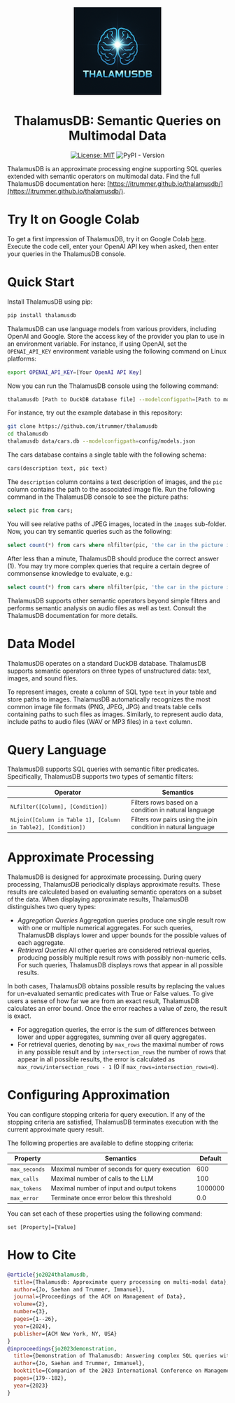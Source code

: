 <div align="center">
  <img src="docs/assets/images/small/ThalamusDBlogo1.png"  width="200"/>
</div>

<h1 align="center">ThalamusDB: Semantic Queries on Multimodal Data</h1>

<div align="center">
  
[![License: MIT](https://img.shields.io/badge/License-MIT-green.svg)](https://opensource.org/licenses/MIT)
![PyPI - Version](https://img.shields.io/pypi/v/thalamusdb)

</div>

ThalamusDB is an approximate processing engine supporting SQL queries extended with semantic operators on multimodal data. Find the full ThalamusDB documentation here: [https://itrummer.github.io/thalamusdb/](https://itrummer.github.io/thalamusdb/).

# Try It on Google Colab

To get a first impression of ThalamusDB, try it on Google Colab [here](https://colab.research.google.com/drive/1CrjIn3tP-RMz37T6mXfU9YZdb1y-9guq?usp=sharing). Execute the code cell, enter your OpenAI API key when asked, then enter your queries in the ThalamusDB console.

# Quick Start

Install ThalamusDB using pip:

```bash
pip install thalamusdb
```

ThalamusDB can use language models from various providers, including OpenAI and Google. Store the access key of the provider you plan to use in an environment variable. For instance, if using OpenAI, set the `OPENAI_API_KEY` environment variable using the following command on Linux platforms:

```bash
export OPENAI_API_KEY=[Your OpenAI API Key]
```

Now you can run the ThalamusDB console using the following command:

```bash
thalamusdb [Path to DuckDB database file] --modelconfigpath=[Path to model configuration file]
```

For instance, try out the example database in this repository:

```bash
git clone https://github.com/itrummer/thalamusdb
cd thalamusdb
thalamusdb data/cars.db --modelconfigpath=config/models.json
```

The cars database contains a single table with the following schema:

```sql
cars(description text, pic text)
```

The `description` column contains a text description of images, and the `pic` column contains the path to the associated image file. Run the following command in the ThalamusDB console to see the picture paths:
```sql
select pic from cars;
```

You will see relative paths of JPEG images, located in the `images` sub-folder. Now, you can try semantic queries such as the following:

```sql
select count(*) from cars where nlfilter(pic, 'the car in the picture is red');
```

After less than a minute, ThalamusDB should produce the correct answer (1). You may try more complex queries that require a certain degree of commonsense knowledge to evaluate, e.g.:

```sql
select count(*) from cars where nlfilter(pic, 'the car in the picture is from a German manufacturer');
```

ThalamusDB supports other semantic operators beyond simple filters and performs semantic analysis on audio files as well as text. Consult the ThalamusDB documentation for more details.

# Data Model

ThalamusDB operates on a standard DuckDB database. ThalamusDB supports semantic operators on three types of unstructured data: text, images, and sound files. 

To represent images, create a column of SQL type `text` in your table and store paths to images. ThalamusDB automatically recognizes the most common image file formats (PNG, JPEG, JPG) and treats table cells containing paths to such files as images. Similarly, to represent audio data, include paths to audio files (WAV or MP3 files) in a `text` column.

# Query Language

ThalamusDB supports SQL queries with semantic filter predicates. Specifically, ThalamusDB supports two types of semantic filters:

| Operator | Semantics |
| --- | --- |
| `NLfilter([Column], [Condition])` | Filters rows based on a condition in natural language |
| `NLjoin([Column in Table 1], [Column in Table2], [Condition])` | Filters row pairs using the join condition in natural language |

# Approximate Processing

ThalamusDB is designed for approximate processing. During query processing, ThalamusDB periodically displays approximate results. These results are calculated based on evaluating semantic operators on a subset of the data. When displaying approximate results, ThalamusDB distinguishes two query types:

- *Aggregation Queries* Aggregation queries produce one single result row with one or multiple numerical aggregates. For such queries, ThalamusDB displays lower and upper bounds for the possible values of each aggregate.
- *Retrieval Queries* All other queries are considered retrieval queries, producing possibly multiple result rows with possibly non-numeric cells. For such queries, ThalamusDB displays rows that appear in all possible results.

In both cases, ThalamusDB obtains possible results by replacing the values for un-evaluated semantic predicates with True or False values. To give users a sense of how far we are from an exact result, ThalamusDB calculates an error bound. Once the error reaches a value of zero, the result is exact.

- For aggregation queries, the error is the sum of differences between lower and upper aggregates, summing over all query aggregates.
- For retrieval queries, denoting by `max_rows` the maximal number of rows in any possible result and by `intersection_rows` the number of rows that appear in all possible results, the error is calculated as `max_rows/intersection_rows - 1` (0 if `max_rows=intersection_rows=0`).

# Configuring Approximation

You can configure stopping criteria for query execution. If any of the stopping criteria are satisfied, ThalamusDB terminates execution with the current approximate query result.

The following properties are available to define stopping criteria:

| Property | Semantics | Default |
| --- | --- | --- |
| `max_seconds` | Maximal number of seconds for query execution | 600 |
| `max_calls` | Maximal number of calls to the LLM | 100 |
| `max_tokens` | Maximal number of input and output tokens | 1000000 |
| `max_error` | Terminate once error below this threshold | 0.0 |

You can set each of these properties using the following command:

```
set [Property]=[Value]
```

# How to Cite

```bibtex
@article{jo2024thalamusdb,
  title={Thalamusdb: Approximate query processing on multi-modal data},
  author={Jo, Saehan and Trummer, Immanuel},
  journal={Proceedings of the ACM on Management of Data},
  volume={2},
  number={3},
  pages={1--26},
  year={2024},
  publisher={ACM New York, NY, USA}
}
@inproceedings{jo2023demonstration,
  title={Demonstration of Thalamusdb: Answering complex SQL queries with natural language predicates on multi-modal data},
  author={Jo, Saehan and Trummer, Immanuel},
  booktitle={Companion of the 2023 International Conference on Management of Data},
  pages={179--182},
  year={2023}
}
```
